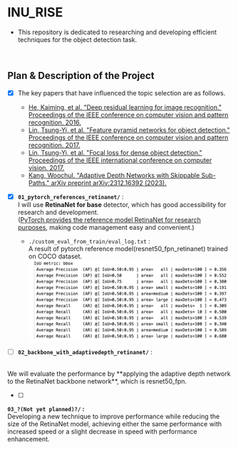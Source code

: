 # INU_RISE

* This repository is dedicated to researching and developing efficient techniques for the object detection task.

</br>

## Plan & Description of the Project
- [X] The key papers that have influenced the topic selection are as follows.
   * [He, Kaiming, et al. "Deep residual learning for image recognition." Proceedings of the IEEE conference on computer vision and pattern recognition. 2016.](https://arxiv.org/abs/1512.03385)
   * [Lin, Tsung-Yi, et al. "Feature pyramid networks for object detection." Proceedings of the IEEE conference on computer vision and pattern recognition. 2017.](https://arxiv.org/abs/1612.03144)
   * [Lin, Tsung-Yi, et al. "Focal loss for dense object detection." Proceedings of the IEEE international conference on computer vision. 2017.](https://arxiv.org/abs/1708.02002)
   * [Kang, Woochul. "Adaptive Depth Networks with Skippable Sub-Paths." arXiv preprint arXiv:2312.16392 (2023).](https://arxiv.org/abs/2312.16392)


- [X] **`01_pytorch_references_retinanet/`** : 
</br>I will use **RetinaNet for base** detector, which has good accessibility for research and development.
</br>([PyTorch provides the reference model RetinaNet for research purposes](https://github.com/pytorch/vision/blob/main/torchvision/models/detection/retinanet.py), making code management easy and convenient.)
   * `./custom_eval_from_train/eval_log.txt` : </br>
   A result of pytorch reference model(resnet50_fpn_retinanet) trained on COCO dataset.
   ![nomsg](./images/01_reference_resnet50_fpn_retinanet_result.png)


- [ ] **`02_backbone_with_adaptivedepth_retinanet/`** : 
</br>
We will evaluate the performance by **applying the adaptive depth network to the RetinaNet backbone network**, which is resnet50_fpn.

- [ ] 
**`03_?(Not yet planned)?/` :**
</br>
Developing a new technique to improve performance while reducing the size of the RetinaNet model, achieving either the same performance with increased speed or a slight decrease in speed with performance enhancement.
